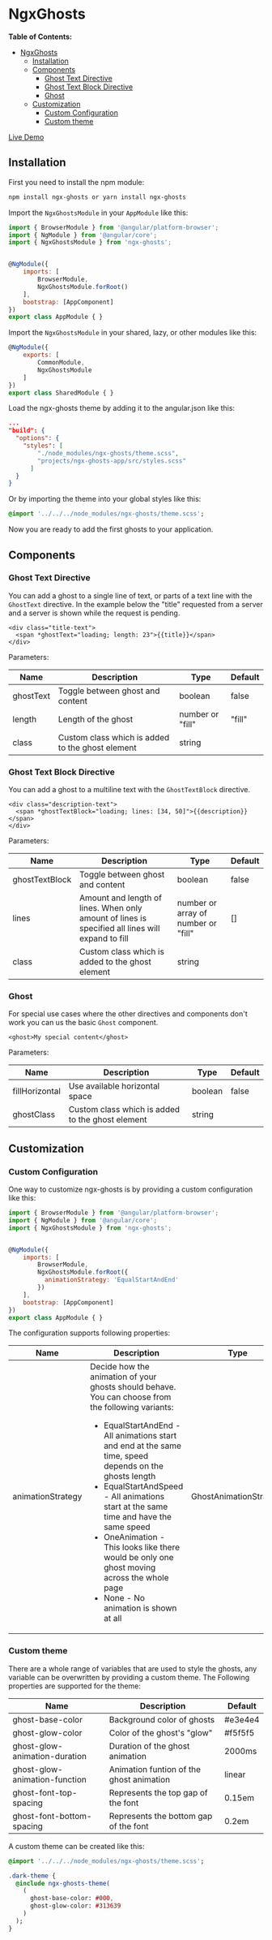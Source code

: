 # NgxGhosts

**Table of Contents:**

- [NgxGhosts](#ngxghosts)
  - [Installation](#installation)
  - [Components](#components)
    - [Ghost Text Directive](#ghost-text-directive)
    - [Ghost Text Block Directive](#ghost-text-block-directive)
    - [Ghost](#ghost)
  - [Customization](#customization)
    - [Custom Configuration](#custom-configuration)
    - [Custom theme](#custom-theme)

[Live Demo](https://stackblitz.com/github/oschlegel/ngx-ghosts-demo)

## Installation

First you need to install the npm module:

```bash
npm install ngx-ghosts or yarn install ngx-ghosts
```

Import the `NgxGhostsModule` in your `AppModule` like this:

```javascript
import { BrowserModule } from '@angular/platform-browser';
import { NgModule } from '@angular/core';
import { NgxGhostsModule } from 'ngx-ghosts';


@NgModule({
    imports: [
        BrowserModule,
        NgxGhostsModule.forRoot()
    ],
    bootstrap: [AppComponent]
})
export class AppModule { }
```

Import the `NgxGhostsModule` in your shared, lazy, or other modules like this:

```javascript
@NgModule({
    exports: [
        CommonModule,
        NgxGhostsModule
    ]
})
export class SharedModule { }
```

Load the ngx-ghosts theme by adding it to the angular.json like this:

```json
...
"build": {
  "options": {
    "styles": [
        "./node_modules/ngx-ghosts/theme.scss",
        "projects/ngx-ghosts-app/src/styles.scss"
      ]
  }
}
```

Or by importing the theme into your global styles like this:

```SASS
@import '../../../node_modules/ngx-ghosts/theme.scss';
```

Now you are ready to add the first ghosts to your application.

## Components

### Ghost Text Directive

You can add a ghost to a single line of text, or parts of a text line with the `GhostText` directive. In the example below the "title" requested from a server and a server is shown while the request is pending.

```markup
<div class="title-text">
  <span *ghostText="loading; length: 23">{{title}}</span>
</div>
```

Parameters:

| Name      | Description                                      | Type             | Default |
| --------- | ------------------------------------------------ | ---------------- | ------- |
| ghostText | Toggle between ghost and content                 | boolean          | false   |
| length    | Length of the ghost                              | number or "fill" | "fill"  |
| class     | Custom class which is added to the ghost element | string           |         |

### Ghost Text Block Directive

You can add a ghost to a multiline text with the `GhostTextBlock` directive.

```markup
<div class="description-text">
  <span *ghostTextBlock="loading; lines: [34, 50]">{{description}}</span>
</div>
```

Parameters:

| Name           | Description                                                                                      | Type                                | Default |
| -------------- | ------------------------------------------------------------------------------------------------ | ----------------------------------- | ------- |
| ghostTextBlock | Toggle between ghost and content                                                                 | boolean                             | false   |
| lines          | Amount and length of lines. When only amount of lines is specified all lines will expand to fill | number or array of number or "fill" | []      |
| class          | Custom class which is added to the ghost element                                                 | string                              |         |

### Ghost

For special use cases where the other directives and components don't work you can us the basic `Ghost` component.

```markup
<ghost>My special content</ghost>
```

Parameters:

| Name           | Description                                      | Type    | Default |
| -------------- | ------------------------------------------------ | ------- | ------- |
| fillHorizontal | Use available horizontal space                   | boolean | false   |
| ghostClass     | Custom class which is added to the ghost element | string  |         |

## Customization

### Custom Configuration

One way to customize ngx-ghosts is by providing a custom configuration like this:

```javascript
import { BrowserModule } from '@angular/platform-browser';
import { NgModule } from '@angular/core';
import { NgxGhostsModule } from 'ngx-ghosts';


@NgModule({
    imports: [
        BrowserModule,
        NgxGhostsModule.forRoot({
          animationStrategy: 'EqualStartAndEnd'
        })
    ],
    bootstrap: [AppComponent]
})
export class AppModule { }
```

The configuration supports following properties:

| Name              | Description                                                                                                                                                                                                                                                                                                                                                                                                                                                        | Type                   | Default        |
| ----------------- | ------------------------------------------------------------------------------------------------------------------------------------------------------------------------------------------------------------------------------------------------------------------------------------------------------------------------------------------------------------------------------------------------------------------------------------------------------------------ | ---------------------- | -------------- |
| animationStrategy | Decide how the animation of your ghosts should behave. You can choose from the following variants: <ul><li>EqualStartAndEnd - All animations start and end at the same time, speed depends on the ghosts length</li><li>EqualStartAndSpeed - All animations start at the same time and have the same speed</li><li>OneAnimation - This looks like there would be only one ghost moving across the whole page</li><li>None - No animation is shown at all</li></ul> | GhostAnimationStrategy | "OneAnimation" |

### Custom theme

There are a whole range of variables that are used to style the ghosts, any variable can be overwritten by providing a custom theme. The Following properties are supported for the theme:

| Name                          | Description                              | Default |
| ----------------------------- | ---------------------------------------- | ------- |
| ghost-base-color              | Background color of ghosts               | #e3e4e4 |
| ghost-glow-color              | Color of the ghost's "glow"              | #f5f5f5 |
| ghost-glow-animation-duration | Duration of the ghost animation          | 2000ms  |
| ghost-glow-animation-function | Animation funtion of the ghost animation | linear  |
| ghost-font-top-spacing        | Represents the top gap of the font       | 0.15em  |
| ghost-font-bottom-spacing     | Represents the bottom gap of the font    | 0.2em   |

A custom theme can be created like this:

```SASS
@import '../../../node_modules/ngx-ghosts/theme.scss';

.dark-theme {
  @include ngx-ghosts-theme(
    (
      ghost-base-color: #000,
      ghost-glow-color: #313639
    )
  );
}
```
